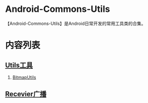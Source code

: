 # Android-Commons-Utils
【Android-Commons-Utils】是Android日常开发的常用工具类的合集。

# 内容列表
## [Utils工具](https://github.com/waylen505/Au/tree/master/app/src/main/java/com/au/wxl/utils)

1. [BitmapUtils](https://github.com/Waylenw/Android-Commons-Utils/blob/master/app/src/main/java/com/au/commons/utils/BitmapUtils.java)



## [Recevier广播](https://github.com/Waylenw/Android-Commons-Utils/tree/master/app/src/main/java/com/au/wxl/recevier)


